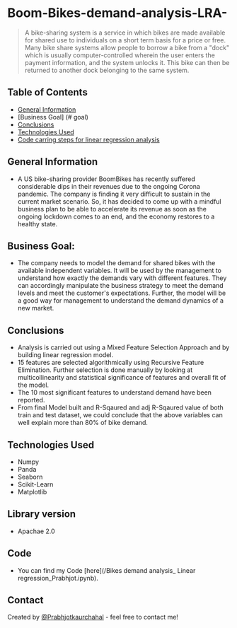 # Boom-Bikes-demand-analysis-LRA-
> A bike-sharing system is a service in which bikes are made available for shared use to individuals on a short term basis for a price or free. Many bike share systems allow people to borrow a bike from a "dock" which is usually computer-controlled wherein the user enters the payment information, and the system unlocks it. This bike can then be returned to another dock belonging to the same system.

## Table of Contents
* [General Information](#general-information)
* [Business Goal] (# goal)
* [Conclusions](#conclusions)
* [Technologies Used](#technologies-used)
* [Code carring steps for linear regression analysis](#code)

## General Information
- A US bike-sharing provider BoomBikes has recently suffered considerable dips in their revenues due to the ongoing Corona pandemic. The company is finding it very difficult to sustain in the current market scenario. So, it has decided to come up with a mindful business plan to be able to accelerate its revenue as soon as the ongoing lockdown comes to an end, and the economy restores to a healthy state.
## Business Goal: 
- The company needs to model the demand for shared bikes with the available independent variables. It will be used by the management to understand how exactly the demands vary with different features. They can accordingly manipulate the business strategy to meet the demand levels and meet the customer's expectations. Further, the model will be a good way for management to understand the demand dynamics of a new market.

## Conclusions
- Analysis is carried out using a Mixed Feature Selection Approach and by building linear regression model.
- 15 features are selected algorithmically using Recursive Feature Elimination. Further selection is done manually by looking at multicollinearity and statistical significance of features and overall fit of the model.
- The 10 most significant features to understand demand have been reported.
- From final Model built and R-Sqaured and adj R-Sqaured value of both train and test dataset, we could conclude that the above variables can well explain more than 80% of bike demand.


## Technologies Used
- Numpy
- Panda
- Seaborn
- Scikit-Learn
- Matplotlib

## Library version
- Apachae 2.0

## Code 
- You can find my Code [here](/Bikes demand analysis_ Linear regression_Prabhjot.ipynb).


## Contact
Created by [@Prabhjotkaurchahal](https://github.com/Prabhjot-kaur-chahal) - feel free to contact me!
